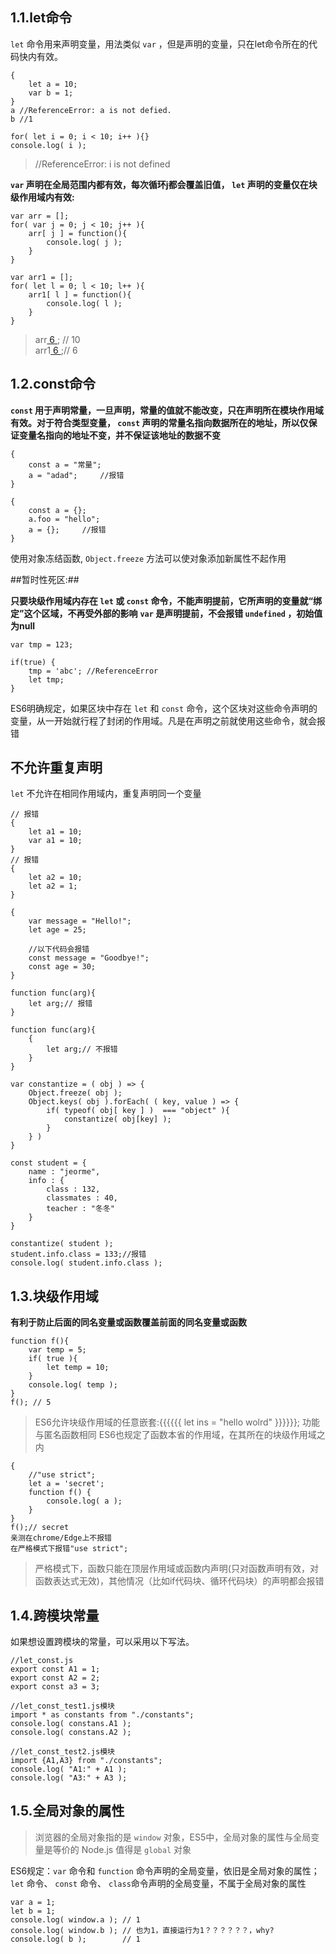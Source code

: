 ## 1.1.let命令 

`let` 命令用来声明变量，用法类似 `var` ，但是声明的变量，只在let命令所在的代码快内有效。   


```
{
	let a = 10;
	var b = 1;
}
a //ReferenceError: a is not defied.   
b //1
```

```
for( let i = 0; i < 10; i++ ){}
console.log( i );
```
> //ReferenceError: i is not defined


**`var` 声明在全局范围内都有效，每次循环j都会覆盖旧值， `let` 声明的变量仅在块级作用域内有效:**
```
var arr = [];
for( var j = 0; j < 10; j++ ){
	arr[ j ] = function(){
		console.log( j );
	}
}

var arr1 = [];
for( let l = 0; l < 10; l++ ){
	arr1[ l ] = function(){
		console.log( l );
	}
}
```

> arr[ 6 ](); // 10   
> arr1[ 6 ]();// 6

## 1.2.const命令

**`const` 用于声明常量，一旦声明，常量的值就不能改变，只在声明所在模块作用域有效。对于符合类型变量， `const` 声明的常量名指向数据所在的地址，所以仅保证变量名指向的地址不变，并不保证该地址的数据不变**

```
{
	const a = "常量";
	a = "adad";		//报错
}
```

```
{
	const a = {};
	a.foo = "hello";
	a = {};		//报错
}
```

使用对象冻结函数, `Object.freeze` 方法可以使对象添加新属性不起作用


##暂时性死区:##

**只要块级作用域内存在 `let` 或 `const` 命令，不能声明提前，它所声明的变量就“绑定”这个区域，不再受外部的影响**
**`var` 是声明提前，不会报错 `undefined` ，初始值为null**
```
var tmp = 123;

if(true) {
	tmp = 'abc'; //ReferenceError
	let tmp;
}
```
ES6明确规定，如果区块中存在 `let` 和 `const` 命令，这个区块对这些命令声明的变量，从一开始就行程了封闭的作用域。凡是在声明之前就使用这些命令，就会报错

## 不允许重复声明

`let` 不允许在相同作用域内，重复声明同一个变量
```
// 报错
{
	let a1 = 10;
	var a1 = 10;
}
// 报错
{
	let a2 = 10;
	let a2 = 1;
}

{
	var message = "Hello!";
	let age = 25;

	//以下代码会报错
	const message = "Goodbye!";
	const age = 30;
}

function func(arg){
	let arg;// 报错
}

function func(arg){
	{
		let arg;// 不报错
	}
}
```

```
var constantize = ( obj ) => {
	Object.freeze( obj );
	Object.keys( obj ).forEach( ( key, value ) => {
		if( typeof( obj[ key ] )  === "object" ){
			constantize( obj[key] );
		}
	} )
}

const student = {
	name : "jeorme",
	info : {
		class : 132,
		classmates : 40,
		teacher : "冬冬"
	}
}

constantize( student );
student.info.class = 133;//报错
console.log( student.info.class );
```

## 1.3.块级作用域

**有利于防止后面的同名变量或函数覆盖前面的同名变量或函数**

```
function f(){
	var temp = 5;
	if( true ){
		let temp = 10;
	}
	console.log( temp );
}
f(); // 5
```

> ES6允许块级作用域的任意嵌套:{{{{{{ let ins = "hello wolrd" }}}}}}; 功能与匿名函数相同
> ES6也规定了函数本省的作用域，在其所在的块级作用域之内

```
{
	//"use strict";
	let a = 'secret';
	function f() {
		console.log( a );
	}
}
f();// secret
亲测在chrome/Edge上不报错
在严格模式下报错"use strict";
```

> 严格模式下，函数只能在顶层作用域或函数内声明(只对函数声明有效，对函数表达式无效)，其他情况（比如if代码块、循环代码块）的声明都会报错

## 1.4.跨模块常量

如果想设置跨模块的常量，可以采用以下写法。

```
//let_const.js
export const A1 = 1;
export const A2 = 2;
export const a3 = 3;

//let_const_test1.js模块
import * as constants from "./constants";
console.log( constans.A1 );
console.log( constans.A2 );

//let_const_test2.js模块
import {A1,A3} from "./constants";
console.log( "A1:" + A1 );
console.log( "A3:" + A3 );
```

## 1.5.全局对象的属性

> 浏览器的全局对象指的是 `window` 对象，ES5中，全局对象的属性与全局变量是等价的
> Node.js 值得是 `global` 对象

ES6规定：`var` 命令和 `function` 命令声明的全局变量，依旧是全局对象的属性；`let` 命令、 `const` 命令、 `class`命令声明的全局变量，不属于全局对象的属性

```
var a = 1;
let b = 1;
console.log( window.a ); // 1
console.log( window.b ); // 也为1，直接运行为1？？？？？？，why?
console.log( b );		 // 1
```